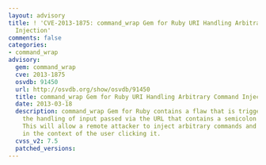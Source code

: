 ```yaml
---
layout: advisory
title: ! 'CVE-2013-1875: command_wrap Gem for Ruby URI Handling Arbitrary Command
  Injection'
comments: false
categories:
- command_wrap
advisory:
  gem: command_wrap
  cve: 2013-1875
  osvdb: 91450
  url: http://osvdb.org/show/osvdb/91450
  title: command_wrap Gem for Ruby URI Handling Arbitrary Command Injection
  date: 2013-03-18
  description: command_wrap Gem for Ruby contains a flaw that is triggered during
    the handling of input passed via the URL that contains a semicolon character (;).
    This will allow a remote attacker to inject arbitrary commands and have them executed
    in the context of the user clicking it.
  cvss_v2: 7.5
  patched_versions: 
---
```

